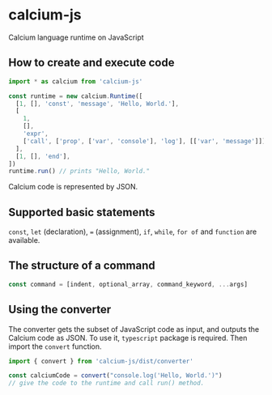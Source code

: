 # calcium-js

Calcium language runtime on JavaScript

## How to create and execute code

```javascript
import * as calcium from 'calcium-js'

const runtime = new calcium.Runtime([
  [1, [], 'const', 'message', 'Hello, World.'],
  [
    1,
    [],
    'expr',
    ['call', ['prop', ['var', 'console'], 'log'], [['var', 'message']]],
  ],
  [1, [], 'end'],
])
runtime.run() // prints "Hello, World."
```

Calcium code is represented by JSON.

## Supported basic statements

`const`, `let` (declaration), `=` (assignment), `if`, `while`, `for of`
and `function` are available.

## The structure of a command

```javascript
const command = [indent, optional_array, command_keyword, ...args]
```

## Using the converter

The converter gets the subset of JavaScript code as input, and
outputs the Calcium code as JSON. To use it, `typescript` package is required.
Then import the `convert` function.

```javascript
import { convert } from 'calcium-js/dist/converter'

const calciumCode = convert("console.log('Hello, World.')")
// give the code to the runtime and call run() method.
```
